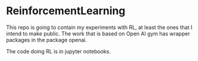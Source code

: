 # ReinforcementLearning

This repo is going to contain my experiments with RL, at least the ones that I intend to make public. The work that is based on Open AI gym has wrapper packages in the package openai.

The code doing RL is in jupyter notebooks.
